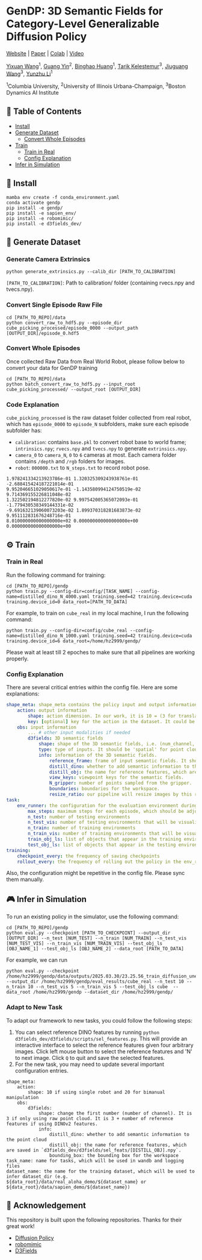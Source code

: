 # GenDP: 3D Semantic Fields for Category-Level Generalizable Diffusion Policy 

[Website](https://robopil.github.io/GenDP/) | [Paper](https://arxiv.org/abs/2410.17488) | [Colab](https://colab.research.google.com/drive/1Yk6uDg2So9A3yWALR7mF5dhl_KKR24eh?usp=sharing) | [Video](https://youtu.be/6jUGmUaAEOc)

<a target="_blank" href="https://wangyixuan12.github.io/">Yixuan Wang</a><sup>1</sup>,
<a target="_blank" href="https://robopil.github.io/GenDP/">Guang Yin</a><sup>2</sup>,
<a target="_blank" href="https://binghao-huang.github.io/">Binghao Huang</a><sup>1</sup>,
<a target="_blank" href="https://kelestemur.com/">Tarik Kelestemur</a><sup>3</sup>,
<a target="_blank" href="https://www.robo.guru/">Jiuguang Wang</a><sup>3</sup>,
<a target="_blank" href="https://yunzhuli.github.io/">Yunzhu Li</a><sup>1</sup>
            
<sup>1</sup>Columbia University,
<sup>2</sup>University of Illinois Urbana-Champaign,
<sup>3</sup>Boston Dynamics AI Institute<br>


## :bookmark_tabs: Table of Contents
- [Install](#hammer-install)
- [Generate Dataset](#floppy_disk-generate-dataset)
    - [Convert Whole Episodes](#convert-whole-episodes)
- [Train](#gear-train)
    - [Train in Real](#train-in-real)
    - [Config Explanation](#config-explanation)
- [Infer in Simulation](#video_game-infer-in-simulation)

## :hammer: Install
```console
mamba env create -f conda_environment.yaml
conda activate gendp
pip install -e gendp/
pip install -e sapien_env/
pip install -e robomimic/
pip install -e d3fields_dev/
```

## :floppy_disk: Generate Dataset
### Generate Camera Extrinsics
```console
python generate_extrinsics.py --calib_dir [PATH_TO_CALIBRATION]
```
`[PATH_TO_CALIBRATION]`: Path to calibration/ folder (containing rvecs.npy and tvecs.npy).

### Convert Single Episode Raw File
```console
cd [PATH_TO_REPO]/data
python convert_raw_to_hdf5.py --episode_dir cube_picking_processed/episode_0000 --output_path [OUTPUT_DIR]/episode_0.hdf5
```

### Convert Whole Episodes
Once collected Raw Data from Real World Robot, please follow below to convert your data for GenDP training
```console
cd [PATH_TO_REPO]/data
python batch_convert_raw_to_hdf5.py --input_root cube_picking_processed/ --output_root [OUTPUT_DIR]
```
### Code Explanation
`cube_picking_processed` is the raw dataset folder collected from real robot, which has `episode_0000` to `episode_N` subfolders, make sure each episode subfolder has:
- `calibration`: contains `base.pkl` to convert robot base to world frame; `intrinsics.npy`; `rvecs.npy` and `tvecs.npy` to generate `extrinsics.npy`.
- `camera_0` to `camera_N`, `0` to `6` cameras at most. Each camera folder contains `/depth` and `/rgb` folders for images.
- `robot`: `000000.txt` to `N_steps.txt` to record robot pose.
```console
1.978241334213923786e-01 1.320325309243938761e-01 -2.688415424187221014e-01
9.952046651029050617e-01 -1.143580994124750519e-02 9.714369155226811048e-02
1.322502194812277820e-02 9.997542005365072093e-01 -1.779430538349144331e-02
-9.691632139060073203e-02 1.899370318281683873e-02 9.951112831676248716e-01
8.010000000000000000e+02 0.000000000000000000e+00 0.000000000000000000e+00
```

## :gear: Train

### Train in Real
Run the following command for training:
```console
cd [PATH_TO_REPO]/gendp
python train.py --config-dir=config/[TASK_NAME] --config-name=distilled_dino_N_4000.yaml training.seed=42 training.device=cuda training.device_id=0 data_root=[PATH_TO_DATA]
```
For example, to train on `cube_real` in my local machine, I run the following command:
```console
python train.py --config-dir=config/cube_real --config-name=distilled_dino_N_1000.yaml training.seed=42 training.device=cuda training.device_id=6 data_root=/home/hz2999/gendp/
```
Please wait at least till 2 epoches to make sure that all pipelines are working properly. 

### Config Explanation
There are several critical entries within the config file. Here are some explanations:
```yaml
shape_meta: shape_meta contains the policy input and output information.
    action: output information
        shape: action dimension. In our work, it is 10 = (3 for translation, 6 for 6d rotation*, 1 for gripper)
        key: [optional] key for the action in the dataset. It could be 'eef_action' or 'joint_action'. Default is 'eef_action'.
    obs: input information
        ... # other input modalities if needed
        d3fields: 3D semantic fields
            shape: shape of the 3D semantic fields, i.e. (num_channel, num_points)
            type: type of inputs. It should be 'spatial' for point cloud inputs
            info: information of the 3D semantic fields.
                reference_frame: frame of input semantic fields. It should be 'world' or 'robot'
                distill_dino: whether to add semantic information to the point cloud
                distill_obj: the name for reference features, which are saved in `d3fields_dev/d3fields/sel_feats/[DISTILL_OBJ].npy`.
                view_keys: viewpoint keys for the semantic fields.
                N_gripper: number of points sampled from the gripper.
                boundaries: boundaries for the workspace.
                resize_ratio: our pipeline will resize images by this ratio to save time and memory.
task:
    env_runner: the configuration for the evaluation environment during the training
        max_steps: maximum steps for each episode, which should be adjusted according to the task
        n_test: number of testing environments
        n_test_vis: number of testing environments that will be visualized on wandb
        n_train: number of training environments
        n_train_vis: number of training environments that will be visualized on wandb
        train_obj_ls: list of objects that appear in the training environments
        test_obj_ls: list of objects that appear in the testing environments
training:
    checkpoint_every: the frequency of saving checkpoints
    rollout_every: the frequency of rolling out the policy in the env_runner
```
Also, the configuration might be repetitive in the config file. Please sync them manually.

## :video_game: Infer in Simulation
To run an existing policy in the simulator, use the following command:
```console
cd [PATH_TO_REPO]/gendp
python eval.py --checkpoint [PATH_TO_CHECKPOINT] --output_dir [OUTPUT_DIR] --n_test [NUM_TEST] --n_train [NUM_TRAIN] --n_test_vis [NUM_TEST_VIS] --n_train_vis [NUM_TRAIN_VIS] --test_obj_ls [OBJ_NAME_1] --test_obj_ls [OBJ_NAME_2] --data_root [PATH_TO_DATA]
```
For example, we can run
```console
python eval.py --checkpoint /home/hz2999/gendp/data/outputs/2025.03.30/23.25.56_train_diffusion_unet_hybrid_cube/checkpoints/latest.ckpt --output_dir /home/hz2999/gendp/eval_results/cube_real --n_test 10 --n_train 10 --n_test_vis 5 --n_train_vis 5 --test_obj_ls cube  --data_root /home/hz2999/gendp --dataset_dir /home/hz2999/gendp/
```

### Adapt to New Task
To adapt our framework to new tasks, you could follow the following steps:
1. You can select reference DINO features by running `python d3fields_dev/d3fields/scripts/sel_features.py`. This will provide an interactive interface to select the reference features given four arbitrary images. Click left mouse button to select the reference features and 'N' to next image. Click `Q` to quit and save the selected features.
2. For the new task, you may need to update several important configuration entries.
```console
shape_meta:
    action:
        shape: 10 if using single robot and 20 for bimanual manipulation
    obs:
        d3fields:
            shape: change the first number (number of channel). It is 3 if only using raw point cloud. It is 3 + number of reference features if using DINOv2 features.
            info:
                distill_dino: whether to add semantic information to the point cloud
                distill_obj: the name for reference features, which are saved in `d3fields_dev/d3fields/sel_feats/[DISTILL_OBJ].npy`.
                bounding_box: the bounding box for the workspace
task_name: name for tasks, which will be used in wandb and logging files
dataset_name: the name for the training dataset, which will be used to infer dataset_dir (e.g. ${data_root}/data/real_aloha_demo/${dataset_name} or  ${data_root}/data/sapien_demo/${dataset_name})
```

## :pray: Acknowledgement

This repository is built upon the following repositories. Thanks for their great work!
- [Diffusion Policy](https://github.com/real-stanford/diffusion_policy)
- [robomimic](https://github.com/ARISE-Initiative/robomimic)
- [D3Fields](https://github.com/WangYixuan12/d3fields)
